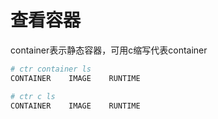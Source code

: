 # 查看容器

container表示静态容器，可用c缩写代表container

```bash
# ctr container ls
CONTAINER    IMAGE    RUNTIME

# ctr c ls
CONTAINER    IMAGE    RUNTIME
```

